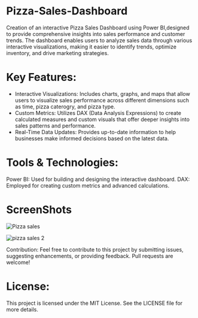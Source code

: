 # Pizza-Sales-Dashboard
 Creation of an interactive Pizza Sales Dashboard using Power BI,designed to provide comprehensive insights into sales performance and customer trends. The dashboard enables users to analyze sales data through various interactive visualizations, making it easier to identify trends, optimize inventory, and drive marketing strategies.

# Key Features:

* Interactive Visualizations: Includes charts, graphs, and maps that allow users to visualize sales performance across different dimensions such as time, pizza caterogry, and pizza type.
* Custom Metrics: Utilizes DAX (Data Analysis Expressions) to create calculated measures and custom visuals that offer deeper insights into sales patterns and performance.
* Real-Time Data Updates: Provides up-to-date information to help businesses make informed decisions based on the latest data.
  
# Tools & Technologies:
Power BI: Used for building and designing the interactive dashboard.
DAX: Employed for creating custom metrics and advanced calculations.

# ScreenShots
![Pizza sales](https://github.com/user-attachments/assets/e849c8de-71a6-416d-8993-6c93da738b4f)


![pizza sales 2](https://github.com/user-attachments/assets/d8f7c55a-264f-4274-84f4-ca65626c7517)

Contribution:
Feel free to contribute to this project by submitting issues, suggesting enhancements, or providing feedback. Pull requests are welcome!

# License:
This project is licensed under the MIT License. See the LICENSE file for more details.



